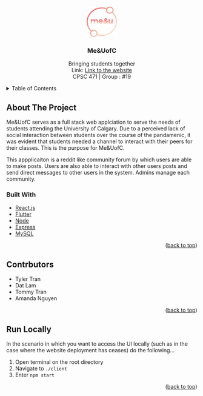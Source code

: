 <div id="top"></div>
<!--
*** Thanks for checking out the Best-README-Template. If you have a suggestion
*** that would make this better, please fork the repo and create a pull request
*** or simply open an issue with the tag "enhancement".
*** Don't forget to give the project a star!
*** Thanks again! Now go create something AMAZING! :D
-->

<!-- PROJECT SHIELDS -->
<!--
*** I'm using markdown "reference style" links for readability.
*** Reference links are enclosed in brackets [ ] instead of parentheses ( ).
*** See the bottom of this document for the declaration of the reference variables
*** for contributors-url, forks-url, etc. This is an optional, concise syntax you may use.
*** https://www.markdownguide.org/basic-syntax/#reference-style-links
-->

<!-- PROJECT LOGO -->
<br />
<div align="center">
  <a href="https://meanduofc.netlify.app/">
    <img src="client/src/assets/logo.svg" alt="Logo" width="80" height="80">
  </a>

<h3 align="center">Me&UofC</h3>

  <p align="center">
    Bringing students together
    <br/>
    Link: <a href="https://meanduofc.netlify.app/">Link to the website</a>
    <br/>
    CPSC 471 | Group : #19
  </p>
</div>

<!-- TABLE OF CONTENTS -->
<details>
  <summary>Table of Contents</summary>
  <ol>
    <li>
      <a href="#about-the-project">About The Project</a>
      <ul>
        <li><a href="#built-with">Built With</a></li>
      </ul>
    </li>
    <li>
      <a href="#contrbutors">Contributors</a>
    </li>
    <li>
      <a href="#run-locally">Run Locally</a>
    </li>
  </ol>
</details>

<!-- ABOUT THE PROJECT -->

## About The Project

Me&UofC serves as a full stack web applciation to serve the needs of students attending the University of Calgary. Due to a perceived lack of social interaction between students over the course of the pandamenic, it was evident that students needed a channel to interact with their peers for their classes. This is the purpose for Me&UofC.

This appplicaiton is a reddit like community forum by which users are able to make posts. Users are also able to interact with other users posts and send direct messages to other users in the system. Admins manage each community. 

### Built With

- [React.js](https://reactjs.org/)
- [Flutter](https://vuejs.org/)
- [Node](https://nodejs.org/)
- [Express](https://expressjs.com/)
- [MySQL](https://www.mysql.com/)

<p align="right">(<a href="#top">back to top</a>)</p>

<!-- CONTRIBUTORS -->

## Contrbutors

- Tyler Tran
- Dat Lam
- Tommy Tran
- Amanda Nguyen

<p align="right">(<a href="#top">back to top</a>)</p>

<!-- RUN LOCALLY -->

## Run Locally

In the scenario in which you want to access the UI locally (such as in the case where the website deployment has ceases) do the following...


1. Open terminal on the root directory</li>
2. Navigate to `./client` </li>
3. Enter `npm start` </li>

  
<p align="right">(<a href="#top">back to top</a>)</p>

